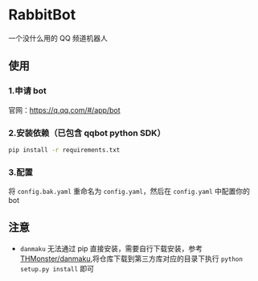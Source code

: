 # RabbitBot

一个没什么用的 QQ 频道机器人

## 使用

### 1.申请 bot

官网：https://q.qq.com/#/app/bot

### 2.安装依赖（已包含 qqbot python SDK）

```bash
pip install -r requirements.txt
```

### 3.配置

将 `config.bak.yaml` 重命名为 `config.yaml`，然后在 `config.yaml` 中配置你的 bot

## 注意

- `danmaku` 无法通过 pip 直接安装，需要自行下载安装，参考[THMonster/danmaku](https://github.com/THMonster/danmaku),将仓库下载到第三方库对应的目录下执行 `python setup.py install` 即可
